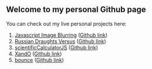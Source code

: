 ## Welcome to my personal Github page

You can check out my live personal projects here:

1. [Javascript Image Blurring](https://yewomhango.github.io/imageBlurJS/index.html) ([Github link](https://github.com/YewoMhango/imageBlurJS))
2. [Russian Draughts Versus](https://yewomhango.github.io/russianDraughtsVersus/index.html) ([Github link](https://github.com/YewoMhango/russianDraughtsVersus))
3. [scientificCalculatorJS](https://yewomhango.github.io/scientificCalculatorJS/index.html) ([Github link](https://github.com/YewoMhango/scientificCalculatorJS))
4. [XandO](https://yewomhango.github.io/XandO/index.html) ([Github link](https://github.com/YewoMhango/XandO))
5. [bounce](https://yewomhango.github.io/bounce/index.html) ([Github link](https://github.com/YewoMhango/bounce))
